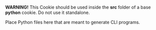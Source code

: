**WARNING!** This Cookie should be used inside the **src** folder of a base **python** cookie. Do not use it standalone.

Place Python files here that are meant to generate CLI programs.
